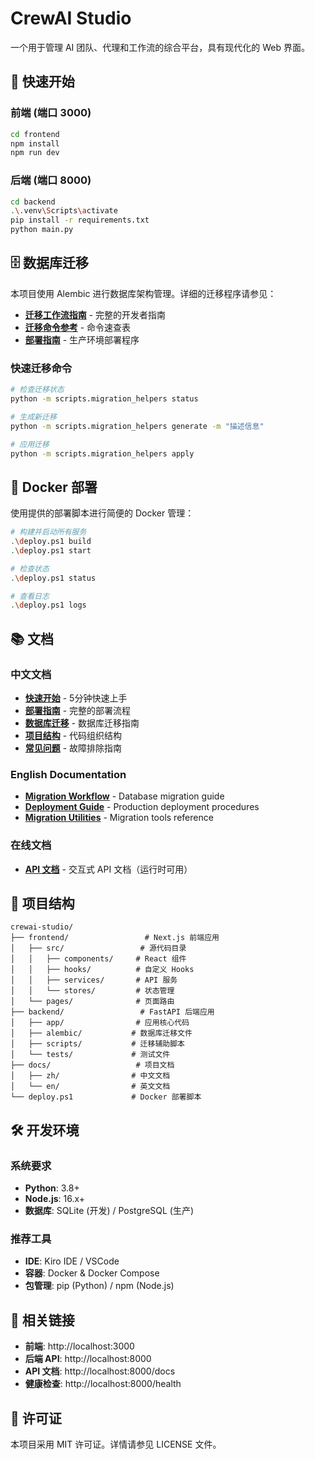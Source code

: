 # CrewAI Studio

一个用于管理 AI 团队、代理和工作流的综合平台，具有现代化的 Web 界面。

## 🚀 快速开始

### 前端 (端口 3000)
```bash
cd frontend
npm install
npm run dev
```

### 后端 (端口 8000)
```bash
cd backend
.\.venv\Scripts\activate
pip install -r requirements.txt
python main.py
```

## 🗄️ 数据库迁移

本项目使用 Alembic 进行数据库架构管理。详细的迁移程序请参见：

- **[迁移工作流指南](docs/zh/database/migration-workflow.md)** - 完整的开发者指南
- **[迁移命令参考](docs/zh/database/migration-reference.md)** - 命令速查表
- **[部署指南](docs/zh/deployment/deployment-guide.md)** - 生产环境部署程序

### 快速迁移命令

```bash
# 检查迁移状态
python -m scripts.migration_helpers status

# 生成新迁移
python -m scripts.migration_helpers generate -m "描述信息"

# 应用迁移
python -m scripts.migration_helpers apply
```

## 🐳 Docker 部署

使用提供的部署脚本进行简便的 Docker 管理：

```bash
# 构建并启动所有服务
.\deploy.ps1 build
.\deploy.ps1 start

# 检查状态
.\deploy.ps1 status

# 查看日志
.\deploy.ps1 logs
```

## 📚 文档

### 中文文档
- **[快速开始](docs/zh/quickstart.md)** - 5分钟快速上手
- **[部署指南](docs/zh/deployment/deployment-guide.md)** - 完整的部署流程
- **[数据库迁移](docs/zh/database/migration-workflow.md)** - 数据库迁移指南
- **[项目结构](docs/zh/development/project-structure.md)** - 代码组织结构
- **[常见问题](docs/zh/troubleshooting/common-issues.md)** - 故障排除指南

### English Documentation
- **[Migration Workflow](docs/en/database/migration-workflow.md)** - Database migration guide
- **[Deployment Guide](docs/en/deployment/deployment-guide.md)** - Production deployment procedures
- **[Migration Utilities](docs/en/database/migration-utilities.md)** - Migration tools reference

### 在线文档
- **[API 文档](http://localhost:8000/docs)** - 交互式 API 文档（运行时可用）

## 📁 项目结构

```
crewai-studio/
├── frontend/                 # Next.js 前端应用
│   ├── src/                 # 源代码目录
│   │   ├── components/     # React 组件
│   │   ├── hooks/          # 自定义 Hooks
│   │   ├── services/       # API 服务
│   │   └── stores/         # 状态管理
│   └── pages/              # 页面路由
├── backend/                 # FastAPI 后端应用
│   ├── app/                # 应用核心代码
│   ├── alembic/           # 数据库迁移文件
│   ├── scripts/           # 迁移辅助脚本
│   └── tests/             # 测试文件
├── docs/                   # 项目文档
│   ├── zh/                # 中文文档
│   └── en/                # 英文文档
└── deploy.ps1             # Docker 部署脚本
```

## 🛠️ 开发环境

### 系统要求
- **Python**: 3.8+
- **Node.js**: 16.x+
- **数据库**: SQLite (开发) / PostgreSQL (生产)

### 推荐工具
- **IDE**: Kiro IDE / VSCode
- **容器**: Docker & Docker Compose
- **包管理**: pip (Python) / npm (Node.js)

## 🔗 相关链接

- **前端**: http://localhost:3000
- **后端 API**: http://localhost:8000
- **API 文档**: http://localhost:8000/docs
- **健康检查**: http://localhost:8000/health

## 📄 许可证

本项目采用 MIT 许可证。详情请参见 LICENSE 文件。